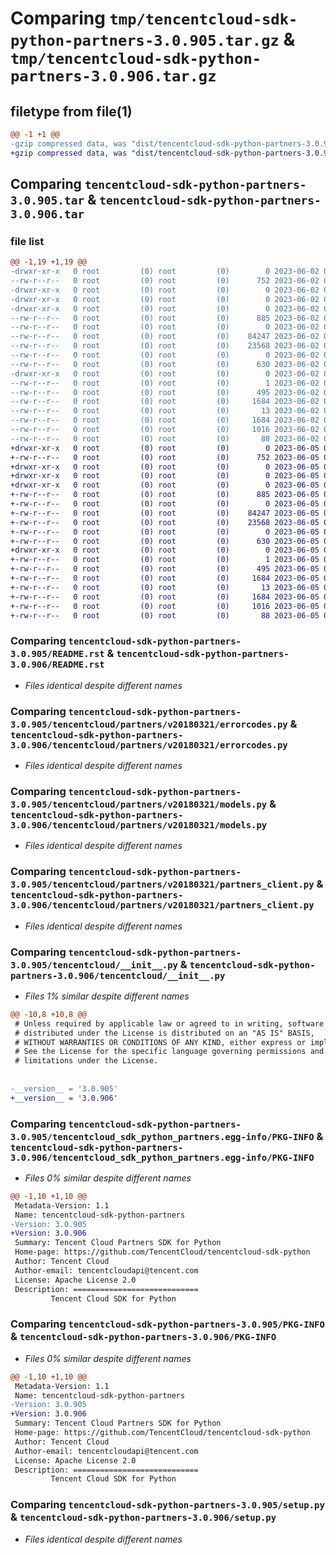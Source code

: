 # Comparing `tmp/tencentcloud-sdk-python-partners-3.0.905.tar.gz` & `tmp/tencentcloud-sdk-python-partners-3.0.906.tar.gz`

## filetype from file(1)

```diff
@@ -1 +1 @@
-gzip compressed data, was "dist/tencentcloud-sdk-python-partners-3.0.905.tar", last modified: Fri Jun  2 00:36:03 2023, max compression
+gzip compressed data, was "dist/tencentcloud-sdk-python-partners-3.0.906.tar", last modified: Mon Jun  5 00:39:45 2023, max compression
```

## Comparing `tencentcloud-sdk-python-partners-3.0.905.tar` & `tencentcloud-sdk-python-partners-3.0.906.tar`

### file list

```diff
@@ -1,19 +1,19 @@
-drwxr-xr-x   0 root         (0) root         (0)        0 2023-06-02 00:36:03.000000 tencentcloud-sdk-python-partners-3.0.905/
--rw-r--r--   0 root         (0) root         (0)      752 2023-06-02 00:36:03.000000 tencentcloud-sdk-python-partners-3.0.905/README.rst
-drwxr-xr-x   0 root         (0) root         (0)        0 2023-06-02 00:36:03.000000 tencentcloud-sdk-python-partners-3.0.905/tencentcloud/
-drwxr-xr-x   0 root         (0) root         (0)        0 2023-06-02 00:36:03.000000 tencentcloud-sdk-python-partners-3.0.905/tencentcloud/partners/
-drwxr-xr-x   0 root         (0) root         (0)        0 2023-06-02 00:36:03.000000 tencentcloud-sdk-python-partners-3.0.905/tencentcloud/partners/v20180321/
--rw-r--r--   0 root         (0) root         (0)      885 2023-06-02 00:36:03.000000 tencentcloud-sdk-python-partners-3.0.905/tencentcloud/partners/v20180321/errorcodes.py
--rw-r--r--   0 root         (0) root         (0)        0 2023-06-02 00:36:03.000000 tencentcloud-sdk-python-partners-3.0.905/tencentcloud/partners/v20180321/__init__.py
--rw-r--r--   0 root         (0) root         (0)    84247 2023-06-02 00:36:03.000000 tencentcloud-sdk-python-partners-3.0.905/tencentcloud/partners/v20180321/models.py
--rw-r--r--   0 root         (0) root         (0)    23568 2023-06-02 00:36:03.000000 tencentcloud-sdk-python-partners-3.0.905/tencentcloud/partners/v20180321/partners_client.py
--rw-r--r--   0 root         (0) root         (0)        0 2023-06-02 00:36:03.000000 tencentcloud-sdk-python-partners-3.0.905/tencentcloud/partners/__init__.py
--rw-r--r--   0 root         (0) root         (0)      630 2023-06-02 00:36:03.000000 tencentcloud-sdk-python-partners-3.0.905/tencentcloud/__init__.py
-drwxr-xr-x   0 root         (0) root         (0)        0 2023-06-02 00:36:03.000000 tencentcloud-sdk-python-partners-3.0.905/tencentcloud_sdk_python_partners.egg-info/
--rw-r--r--   0 root         (0) root         (0)        1 2023-06-02 00:36:03.000000 tencentcloud-sdk-python-partners-3.0.905/tencentcloud_sdk_python_partners.egg-info/dependency_links.txt
--rw-r--r--   0 root         (0) root         (0)      495 2023-06-02 00:36:03.000000 tencentcloud-sdk-python-partners-3.0.905/tencentcloud_sdk_python_partners.egg-info/SOURCES.txt
--rw-r--r--   0 root         (0) root         (0)     1684 2023-06-02 00:36:03.000000 tencentcloud-sdk-python-partners-3.0.905/tencentcloud_sdk_python_partners.egg-info/PKG-INFO
--rw-r--r--   0 root         (0) root         (0)       13 2023-06-02 00:36:03.000000 tencentcloud-sdk-python-partners-3.0.905/tencentcloud_sdk_python_partners.egg-info/top_level.txt
--rw-r--r--   0 root         (0) root         (0)     1684 2023-06-02 00:36:03.000000 tencentcloud-sdk-python-partners-3.0.905/PKG-INFO
--rw-r--r--   0 root         (0) root         (0)     1016 2023-06-02 00:36:03.000000 tencentcloud-sdk-python-partners-3.0.905/setup.py
--rw-r--r--   0 root         (0) root         (0)       88 2023-06-02 00:36:03.000000 tencentcloud-sdk-python-partners-3.0.905/setup.cfg
+drwxr-xr-x   0 root         (0) root         (0)        0 2023-06-05 00:39:45.000000 tencentcloud-sdk-python-partners-3.0.906/
+-rw-r--r--   0 root         (0) root         (0)      752 2023-06-05 00:39:44.000000 tencentcloud-sdk-python-partners-3.0.906/README.rst
+drwxr-xr-x   0 root         (0) root         (0)        0 2023-06-05 00:39:45.000000 tencentcloud-sdk-python-partners-3.0.906/tencentcloud/
+drwxr-xr-x   0 root         (0) root         (0)        0 2023-06-05 00:39:45.000000 tencentcloud-sdk-python-partners-3.0.906/tencentcloud/partners/
+drwxr-xr-x   0 root         (0) root         (0)        0 2023-06-05 00:39:45.000000 tencentcloud-sdk-python-partners-3.0.906/tencentcloud/partners/v20180321/
+-rw-r--r--   0 root         (0) root         (0)      885 2023-06-05 00:39:44.000000 tencentcloud-sdk-python-partners-3.0.906/tencentcloud/partners/v20180321/errorcodes.py
+-rw-r--r--   0 root         (0) root         (0)        0 2023-06-05 00:39:44.000000 tencentcloud-sdk-python-partners-3.0.906/tencentcloud/partners/v20180321/__init__.py
+-rw-r--r--   0 root         (0) root         (0)    84247 2023-06-05 00:39:44.000000 tencentcloud-sdk-python-partners-3.0.906/tencentcloud/partners/v20180321/models.py
+-rw-r--r--   0 root         (0) root         (0)    23568 2023-06-05 00:39:44.000000 tencentcloud-sdk-python-partners-3.0.906/tencentcloud/partners/v20180321/partners_client.py
+-rw-r--r--   0 root         (0) root         (0)        0 2023-06-05 00:39:44.000000 tencentcloud-sdk-python-partners-3.0.906/tencentcloud/partners/__init__.py
+-rw-r--r--   0 root         (0) root         (0)      630 2023-06-05 00:39:44.000000 tencentcloud-sdk-python-partners-3.0.906/tencentcloud/__init__.py
+drwxr-xr-x   0 root         (0) root         (0)        0 2023-06-05 00:39:45.000000 tencentcloud-sdk-python-partners-3.0.906/tencentcloud_sdk_python_partners.egg-info/
+-rw-r--r--   0 root         (0) root         (0)        1 2023-06-05 00:39:45.000000 tencentcloud-sdk-python-partners-3.0.906/tencentcloud_sdk_python_partners.egg-info/dependency_links.txt
+-rw-r--r--   0 root         (0) root         (0)      495 2023-06-05 00:39:45.000000 tencentcloud-sdk-python-partners-3.0.906/tencentcloud_sdk_python_partners.egg-info/SOURCES.txt
+-rw-r--r--   0 root         (0) root         (0)     1684 2023-06-05 00:39:45.000000 tencentcloud-sdk-python-partners-3.0.906/tencentcloud_sdk_python_partners.egg-info/PKG-INFO
+-rw-r--r--   0 root         (0) root         (0)       13 2023-06-05 00:39:45.000000 tencentcloud-sdk-python-partners-3.0.906/tencentcloud_sdk_python_partners.egg-info/top_level.txt
+-rw-r--r--   0 root         (0) root         (0)     1684 2023-06-05 00:39:45.000000 tencentcloud-sdk-python-partners-3.0.906/PKG-INFO
+-rw-r--r--   0 root         (0) root         (0)     1016 2023-06-05 00:39:44.000000 tencentcloud-sdk-python-partners-3.0.906/setup.py
+-rw-r--r--   0 root         (0) root         (0)       88 2023-06-05 00:39:45.000000 tencentcloud-sdk-python-partners-3.0.906/setup.cfg
```

### Comparing `tencentcloud-sdk-python-partners-3.0.905/README.rst` & `tencentcloud-sdk-python-partners-3.0.906/README.rst`

 * *Files identical despite different names*

### Comparing `tencentcloud-sdk-python-partners-3.0.905/tencentcloud/partners/v20180321/errorcodes.py` & `tencentcloud-sdk-python-partners-3.0.906/tencentcloud/partners/v20180321/errorcodes.py`

 * *Files identical despite different names*

### Comparing `tencentcloud-sdk-python-partners-3.0.905/tencentcloud/partners/v20180321/models.py` & `tencentcloud-sdk-python-partners-3.0.906/tencentcloud/partners/v20180321/models.py`

 * *Files identical despite different names*

### Comparing `tencentcloud-sdk-python-partners-3.0.905/tencentcloud/partners/v20180321/partners_client.py` & `tencentcloud-sdk-python-partners-3.0.906/tencentcloud/partners/v20180321/partners_client.py`

 * *Files identical despite different names*

### Comparing `tencentcloud-sdk-python-partners-3.0.905/tencentcloud/__init__.py` & `tencentcloud-sdk-python-partners-3.0.906/tencentcloud/__init__.py`

 * *Files 1% similar despite different names*

```diff
@@ -10,8 +10,8 @@
 # Unless required by applicable law or agreed to in writing, software
 # distributed under the License is distributed on an "AS IS" BASIS,
 # WITHOUT WARRANTIES OR CONDITIONS OF ANY KIND, either express or implied.
 # See the License for the specific language governing permissions and
 # limitations under the License.
 
 
-__version__ = '3.0.905'
+__version__ = '3.0.906'
```

### Comparing `tencentcloud-sdk-python-partners-3.0.905/tencentcloud_sdk_python_partners.egg-info/PKG-INFO` & `tencentcloud-sdk-python-partners-3.0.906/tencentcloud_sdk_python_partners.egg-info/PKG-INFO`

 * *Files 0% similar despite different names*

```diff
@@ -1,10 +1,10 @@
 Metadata-Version: 1.1
 Name: tencentcloud-sdk-python-partners
-Version: 3.0.905
+Version: 3.0.906
 Summary: Tencent Cloud Partners SDK for Python
 Home-page: https://github.com/TencentCloud/tencentcloud-sdk-python
 Author: Tencent Cloud
 Author-email: tencentcloudapi@tencent.com
 License: Apache License 2.0
 Description: ============================
         Tencent Cloud SDK for Python
```

### Comparing `tencentcloud-sdk-python-partners-3.0.905/PKG-INFO` & `tencentcloud-sdk-python-partners-3.0.906/PKG-INFO`

 * *Files 0% similar despite different names*

```diff
@@ -1,10 +1,10 @@
 Metadata-Version: 1.1
 Name: tencentcloud-sdk-python-partners
-Version: 3.0.905
+Version: 3.0.906
 Summary: Tencent Cloud Partners SDK for Python
 Home-page: https://github.com/TencentCloud/tencentcloud-sdk-python
 Author: Tencent Cloud
 Author-email: tencentcloudapi@tencent.com
 License: Apache License 2.0
 Description: ============================
         Tencent Cloud SDK for Python
```

### Comparing `tencentcloud-sdk-python-partners-3.0.905/setup.py` & `tencentcloud-sdk-python-partners-3.0.906/setup.py`

 * *Files identical despite different names*

